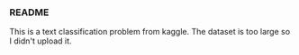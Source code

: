 ### README



This is a text classification problem from kaggle. The dataset is too large so I didn't upload it.